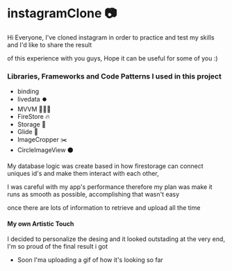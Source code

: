 <h1>instagramClone 📷</h1>

<p>Hi Everyone, I've cloned instagram in order to practice and test my skills and I'd like to share the result</p>
<p> of this experience with you guys, Hope it can be useful for some of you :)</p>

### Libraries, Frameworks and Code Patterns I used in this project</b></p>

* binding
* livedata ⏺️
* MVVM 🧑‍🤝‍🧑
* FireStore 🔥
* Storage 📅
* Glide 📸
* ImageCropper ✂️
* CircleImageView ⚫



<p> My database logic was create based in how firestorage can connect uniques id's and make them interact with each other,</p>
<p> I was careful with my app's performance therefore my plan was make it runs as smooth as possible, accomplishing that wasn't easy</p>
<p> once there are lots of information to retrieve and upload all the time</p>

#### My own Artistic Touch 

<p>I decided to personalize the desing and it looked outstading at the very end, I'm so proud of the final result i got</p>

- Soon I'ma uploading a gif of how it's looking so far 

